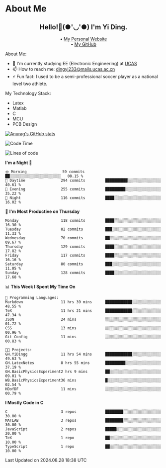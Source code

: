 # About Me

<h2 style="text-align:center;"> Hello!👋(●'◡'●) I'm Yi Ding.</h2>

<div style="text-align:center;">
  • <a href="https://yidingg.github.io/YiDingg">My Personal Website</a><br>
  • <a href="https://github.com/YiDingg">My GitHub</a>
</div>

About Me:
- 🔭 I'm currently studying EE (Electronic Engineering) at [UCAS](https://www.ucas.ac.cn/)
- 📫 How to reach me: dingyi233@mails.ucas.ac.cn
- ⚡ Fun fact: I used to be a semi-professional soccer player as a national level two athlete.

My Technology Stack:
- Latex
- Matlab
- C
- MCU
- PCB Design

[![Anurag's GitHub stats](https://github-readme-stats.vercel.app/api?username=YiDingg)](https://github.com/anuraghazra/github-readme-stats)

<!--START_SECTION:waka-->
![Code Time](http://img.shields.io/badge/Code%20Time-324%20hrs%2026%20mins-blue)

![Lines of code](https://img.shields.io/badge/From%20Hello%20World%20I%27ve%20Written-540.0%20thousand%20lines%20of%20code-blue)

**I'm a Night 🦉** 

```text
🌞 Morning                59 commits          ██░░░░░░░░░░░░░░░░░░░░░░░   08.15 % 
🌆 Daytime                294 commits         ██████████░░░░░░░░░░░░░░░   40.61 % 
🌃 Evening                255 commits         █████████░░░░░░░░░░░░░░░░   35.22 % 
🌙 Night                  116 commits         ████░░░░░░░░░░░░░░░░░░░░░   16.02 % 
```
📅 **I'm Most Productive on Thursday** 

```text
Monday                   118 commits         ████░░░░░░░░░░░░░░░░░░░░░   16.30 % 
Tuesday                  82 commits          ███░░░░░░░░░░░░░░░░░░░░░░   11.33 % 
Wednesday                70 commits          ██░░░░░░░░░░░░░░░░░░░░░░░   09.67 % 
Thursday                 129 commits         ████░░░░░░░░░░░░░░░░░░░░░   17.82 % 
Friday                   117 commits         ████░░░░░░░░░░░░░░░░░░░░░   16.16 % 
Saturday                 80 commits          ███░░░░░░░░░░░░░░░░░░░░░░   11.05 % 
Sunday                   128 commits         ████░░░░░░░░░░░░░░░░░░░░░   17.68 % 
```


📊 **This Week I Spent My Time On** 

```text
💬 Programming Languages: 
Markdown                 11 hrs 39 mins      ████████████░░░░░░░░░░░░░   48.55 % 
TeX                      11 hrs 21 mins      ████████████░░░░░░░░░░░░░   47.34 % 
JSON                     24 mins             ░░░░░░░░░░░░░░░░░░░░░░░░░   01.72 % 
CSS                      13 mins             ░░░░░░░░░░░░░░░░░░░░░░░░░   00.96 % 
Git Config               11 mins             ░░░░░░░░░░░░░░░░░░░░░░░░░   00.83 % 

🐱‍💻 Projects: 
GH.YiDingg               11 hrs 54 mins      ████████████░░░░░░░░░░░░░   49.63 % 
GH.LatexNotes            8 hrs 55 mins       █████████░░░░░░░░░░░░░░░░   37.19 % 
GH.BasicPhysicsExperiment2 hrs 9 mins        ██░░░░░░░░░░░░░░░░░░░░░░░   09.01 % 
WB.BasicPhysicsExperiment36 mins             █░░░░░░░░░░░░░░░░░░░░░░░░   02.54 % 
HDofDF                   11 mins             ░░░░░░░░░░░░░░░░░░░░░░░░░   00.79 % 
```

**I Mostly Code in C** 

```text
C                        3 repos             ████████░░░░░░░░░░░░░░░░░   30.00 % 
MATLAB                   3 repos             ████████░░░░░░░░░░░░░░░░░   30.00 % 
JavaScript               2 repos             █████░░░░░░░░░░░░░░░░░░░░   20.00 % 
TeX                      1 repo              ██░░░░░░░░░░░░░░░░░░░░░░░   10.00 % 
TypeScript               1 repo              ██░░░░░░░░░░░░░░░░░░░░░░░   10.00 % 
```




 Last Updated on 2024.08.28 18:38 UTC
<!--END_SECTION:waka-->
